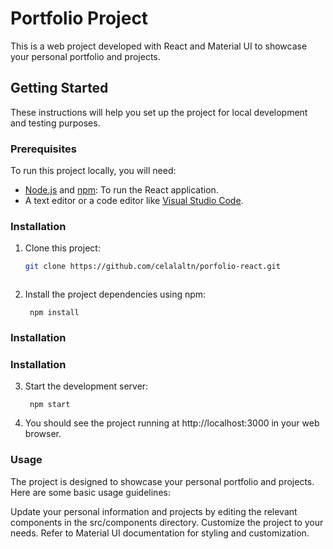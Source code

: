 # Portfolio Project

This is a web project developed with React and Material UI to showcase your personal portfolio and projects.

## Getting Started

These instructions will help you set up the project for local development and testing purposes.

### Prerequisites

To run this project locally, you will need:

- [Node.js](https://nodejs.org/) and [npm](https://www.npmjs.com/): To run the React application.
- A text editor or a code editor like [Visual Studio Code](https://code.visualstudio.com/).

### Installation

1. Clone this project:

   ```bash
   git clone https://github.com/celalaltn/porfolio-react.git



2. Install the project dependencies using npm:
        
        npm install

### Installation

### Installation
3. Start the development server:

        npm start

4. You should see the project running at http://localhost:3000 in your web browser.




###           Usage
The project is designed to showcase your personal portfolio and projects. Here are some basic usage guidelines:

Update your personal information and projects by editing the relevant components in the src/components directory.
Customize the project to your needs. Refer to Material UI documentation for styling and customization.